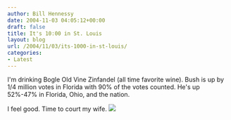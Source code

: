 ```yaml
---
author: Bill Hennessy
date: 2004-11-03 04:05:12+00:00
draft: false
title: It's 10:00 in St. Louis
layout: blog
url: /2004/11/03/its-1000-in-st-louis/
categories:
- Latest
---
```


I'm drinking Bogle Old Vine Zinfandel (all time favorite wine).  Bush is up by 1/4 million votes in Florida with 90% of the votes counted.  He's up 52%-47% in Florida, Ohio, and the nation.    
  
I feel good.  Time to court my wife.   ![](https://blog.billhennessy.com/aggbug.aspx?PostID=526)

